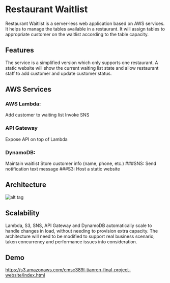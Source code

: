 # Restaurant Waitlist

Restaurant  Waitlist is a server-less web application based on AWS services. It helps  to  manage  the  tables  available  in  a  restaurant. It  will  assign  tables  to  appropriate  customer  on  the  waitlist  according  to  the  table  capacity.

## Features

The  service  is  a  simplified  version  which  only  supports  one  restaurant. A static website  will  show  the  current  waiting  list  state  and  allow  restaurant  staff  to  add  customer and update customer status.

## AWS Services
### AWS  Lambda:
Add  customer  to  waiting  list
Invoke  SNS  
### API  Gateway
Expose  API  on  top  of  Lambda
### DynamoDB:
Maintain  waitlist
Store  customer  info  (name,  phone,  etc.)
###SNS:
Send notification text message
###S3:
Host a static website

## Architecture
![alt tag](https://cloudcraft.co/view/3be087ce-2231-487a-97e7-631a61b5b401?key=chWPeGfNgEU5UTqNGXXJDA&embed=true)

## Scalability
Lambda,  S3, SNS,  API  Gateway  and  DynamoDB automatically  scale  to  handle  changes  in  load,  without  needing  to  provision  extra  capacity. 
The  architecture  will  need  to  be  modified  to  support  real  business  scenario,  taken concurrency  and  performance  issues  into  consideration. 

## Demo
https://s3.amazonaws.com/cmsc389l-tianren-final-project-website/index.html


